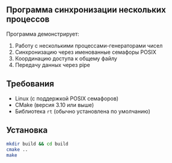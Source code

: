 ## Программа синхронизации нескольких процессов

Программа демонстрирует:
1. Работу с несколькими процессами-генераторами чисел
2. Синхронизацию через именованные семафоры POSIX
3. Координацию доступа к общему файлу
4. Передачу данных через pipe

## Требования

- Linux (с поддержкой POSIX семафоров)
- CMake (версия 3.10 или выше)
- Библиотека `rt` (обычно установлена по умолчанию)

## Установка

```bash
mkdir build && cd build
cmake ..
make
